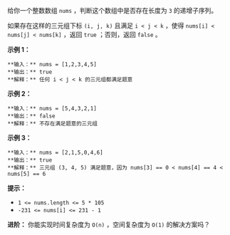 给你一个整数数组 `nums` ，判断这个数组中是否存在长度为 `3` 的递增子序列。

如果存在这样的三元组下标 `(i, j, k)` 且满足 `i < j < k` ，使得 `nums[i] < nums[j] < nums[k]` ，返回
`true` ；否则，返回 `false` 。



**示例 1：**

    
    
    **输入：** nums = [1,2,3,4,5]
    **输出：** true
    **解释：** 任何 i < j < k 的三元组都满足题意
    

**示例 2：**

    
    
    **输入：** nums = [5,4,3,2,1]
    **输出：** false
    **解释：** 不存在满足题意的三元组

**示例 3：**

    
    
    **输入：** nums = [2,1,5,0,4,6]
    **输出：** true
    **解释：** 三元组 (3, 4, 5) 满足题意，因为 nums[3] == 0 < nums[4] == 4 < nums[5] == 6
    



**提示：**

  * `1 <= nums.length <= 5 * 105`
  * `-231 <= nums[i] <= 231 - 1`



**进阶：** 你能实现时间复杂度为 `O(n)` ，空间复杂度为 `O(1)` 的解决方案吗？

